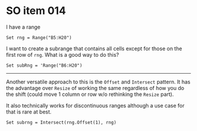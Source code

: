 # SO item 014
I have a range

```
Set rng = Range("B5:H20")

```

I want to create a subrange that contains all cells except for those on the first row of `rng`. What is a good way to do this?

```
Set subRng = 'Range("B6:H20")

```

----

Another versatile approach to this is the `Offset` and `Intersect` pattern. It has the advantage over `Resize` of working the same regardless of how you do the shift (could move 1 column or row w/o rethinking the `Resize` part).

It also technically works for discontinuous ranges although a use case for that is rare at best.

```
Set subrng = Intersect(rng.Offset(1), rng)

```
